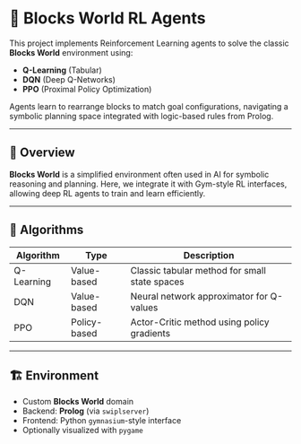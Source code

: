 # 🧠 Blocks World RL Agents

This project implements Reinforcement Learning agents to solve the classic **Blocks World** environment using:

- **Q-Learning** (Tabular)
- **DQN** (Deep Q-Networks)
- **PPO** (Proximal Policy Optimization)

Agents learn to rearrange blocks to match goal configurations, navigating a symbolic planning space integrated with logic-based rules from Prolog.

---

## 🚀 Overview

**Blocks World** is a simplified environment often used in AI for symbolic reasoning and planning. Here, we integrate it with Gym-style RL interfaces, allowing deep RL agents to train and learn efficiently.

---

## 🧰 Algorithms

| Algorithm    | Type         | Description                                 |
|--------------|--------------|---------------------------------------------|
| Q-Learning   | Value-based  | Classic tabular method for small state spaces |
| DQN          | Value-based  | Neural network approximator for Q-values     |
| PPO          | Policy-based | Actor-Critic method using policy gradients   |

---

## 🏗️ Environment

- Custom **Blocks World** domain
- Backend: **Prolog** (via `swiplserver`)
- Frontend: Python `gymnasium`-style interface
- Optionally visualized with `pygame`
